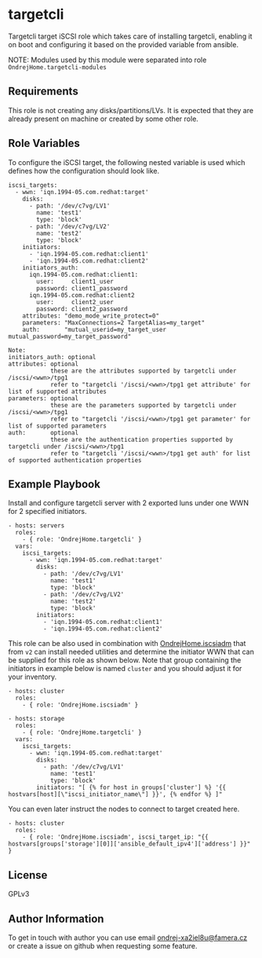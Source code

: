 targetcli
=========

Targetcli target iSCSI role which takes care of installing targetcli, enabling it on boot and configuring it based on the provided variable from ansible.

NOTE: Modules used by this module were separated into role `OndrejHome.targetcli-modules`

Requirements
------------

This role is not creating any disks/partitions/LVs. It is expected that they are already present on machine or created by some other role.

Role Variables
--------------

To configure the iSCSI target, the following nested variable is used which defines how the configuration should look like.

```
iscsi_targets:
  - wwn: 'iqn.1994-05.com.redhat:target'
    disks:
      - path: '/dev/c7vg/LV1'
        name: 'test1'
        type: 'block'
      - path: '/dev/c7vg/LV2'
        name: 'test2'
        type: 'block'
    initiators:
      - 'iqn.1994-05.com.redhat:client1'
      - 'iqn.1994-05.com.redhat:client2'
    initiators_auth:
      iqn.1994-05.com.redhat:client1:
        user:     client1_user
        password: client1_password
      iqn.1994-05.com.redhat:client2
        user:     client2_user
        password: client2_password
    attributes: "demo_mode_write_protect=0"
    parameters: "MaxConnections=2 TargetAlias=my_target"
    auth:       "mutual_userid=my_target_user mutual_password=my_target_password"

Note:
initiators_auth: optional 
attributes: optional
            these are the attributes supported by targetcli under /iscsi/<wwn>/tpg1
            refer to "targetcli '/iscsi/<wwn>/tpg1 get attribute' for list of supported attributes
parameters: optional
            these are the parameters supported by targetcli under /iscsi/<wwn>/tpg1
            refer to "targetcli '/iscsi/<wwn>/tpg1 get parameter' for list of supported parameters
auth:       optional
            these are the authentication properties supported by targetcli under /iscsi/<wwn>/tpg1
            refer to "targetcli '/iscsi/<wwn>/tpg1 get auth' for list of supported authentication properties
```

Example Playbook
----------------

Install and configure targetcli server with 2 exported luns under one WWN for 2 specified initiators.

    - hosts: servers
      roles:
        - { role: 'OndrejHome.targetcli' }
      vars:
        iscsi_targets:
          - wwn: 'iqn.1994-05.com.redhat:target'
            disks:
              - path: '/dev/c7vg/LV1'
                name: 'test1'
                type: 'block'
              - path: '/dev/c7vg/LV2'
                name: 'test2'
                type: 'block'
            initiators:
              - 'iqn.1994-05.com.redhat:client1'
              - 'iqn.1994-05.com.redhat:client2'

This role can be also used in combination with [OndrejHome.iscsiadm](https://github.com/OndrejHome/ansible.iscsiadm) that from `v2`
can install needed utilities and determine the initiator WWN that can be supplied for this role as shown below. Note that group
containing the initiators in example below is named `cluster` and you should adjust it for your inventory.

    - hosts: cluster
      roles:
        - { role: 'OndrejHome.iscsiadm' }

    - hosts: storage
      roles:
        - { role: 'OndrejHome.targetcli' }
      vars:
        iscsi_targets:
          - wwn: 'iqn.1994-05.com.redhat:target'
            disks:
              - path: '/dev/c7vg/LV1'
                name: 'test1'
                type: 'block'
            initiators: "[ {% for host in groups['cluster'] %} '{{ hostvars[host][\"iscsi_initiator_name\"] }}', {% endfor %} ]"

You can even later instruct the nodes to connect to target created here.

    - hosts: cluster
      roles:
        - { role: 'OndrejHome.iscsiadm', iscsi_target_ip: "{{ hostvars[groups['storage'][0]]['ansible_default_ipv4']['address'] }}" }

License
-------

GPLv3

Author Information
------------------

To get in touch with author you can use email ondrej-xa2iel8u@famera.cz or create a issue on github when requesting some feature.
